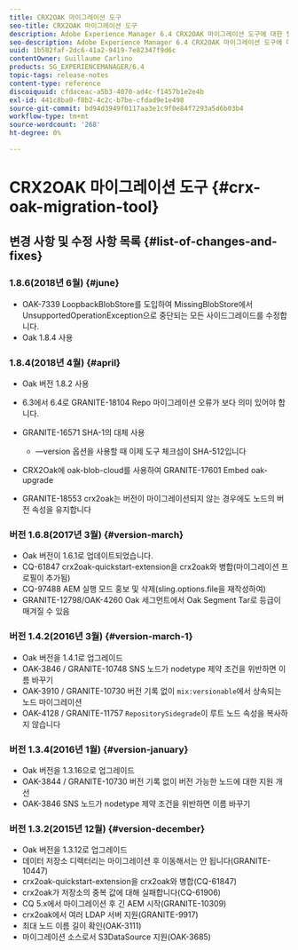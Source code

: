 ```yaml
---
title: CRX2OAK 마이그레이션 도구
seo-title: CRX2OAK 마이그레이션 도구
description: Adobe Experience Manager 6.4 CRX2OAK 마이그레이션 도구에 대한 릴리스 노트입니다.
seo-description: Adobe Experience Manager 6.4 CRX2OAK 마이그레이션 도구에 대한 릴리스 노트입니다.
uuid: 1b582faf-2dc6-41a2-9419-7e82347f9d6c
contentOwner: Guillaume Carlino
products: SG_EXPERIENCEMANAGER/6.4
topic-tags: release-notes
content-type: reference
discoiquuid: cfdaceac-a5b3-4070-ad4c-f1457b1e2e4b
exl-id: 441c8ba0-f8b2-4c2c-b7be-cfdad9e1e498
source-git-commit: bd94d3949f0117aa3e1c9f0e84f7293a5d6b03b4
workflow-type: tm+mt
source-wordcount: '268'
ht-degree: 0%

---
```


# CRX2OAK 마이그레이션 도구 {#crx-oak-migration-tool}

## 변경 사항 및 수정 사항 목록 {#list-of-changes-and-fixes}

### 1.8.6(2018년 6월) {#june}

* OAK-7339 LoopbackBlobStore를 도입하여 MissingBlobStore에서 UnsupportedOperationException으로 중단되는 모든 사이드그레이드를 수정합니다.
* Oak 1.8.4 사용

### 1.8.4(2018년 4월) {#april}

* Oak 버전 1.8.2 사용
* 6.3에서 6.4로 GRANITE-18104 Repo 마이그레이션 오류가 보다 의미 있어야 합니다.
* GRANITE-16571 SHA-1의 대체 사용

   * —version 옵션을 사용할 때 이제 도구 체크섬이 SHA-512입니다

* CRX2Oak에 oak-blob-cloud를 사용하여 GRANITE-17601 Embed oak-upgrade
* GRANITE-18553 crx2oak는 버전이 마이그레이션되지 않는 경우에도 노드의 버전 속성을 유지합니다

### 버전 1.6.8(2017년 3월) {#version-march}

* Oak 버전이 1.6.1로 업데이트되었습니다.
* CQ-61847 crx2oak-quickstart-extension을 crx2oak와 병합(마이그레이션 프로필이 추가됨)
* CQ-97488 AEM 실행 모드 홍보 및 삭제(sling.options.file을 재작성하여)
* GRANITE-12798/OAK-4260 Oak 세그먼트에서 Oak Segment Tar로 등급이 매겨질 수 있음

### 버전 1.4.2(2016년 3월) {#version-march-1}

* Oak 버전을 1.4.1로 업그레이드
* OAK-3846 / GRANITE-10748 SNS 노드가 nodetype 제약 조건을 위반하면 이름 바꾸기
* OAK-3910 / GRANITE-10730 버전 기록 없이 `mix:versionable`에서 상속되는 노드 마이그레이션
* OAK-4128 / GRANITE-11757 `RepositorySidegrade`이 루트 노드 속성을 복사하지 않습니다

### 버전 1.3.4(2016년 1월) {#version-january}

* Oak 버전을 1.3.16으로 업그레이드
* OAK-3844 / GRANITE-10730 버전 기록 없이 버전 가능한 노드에 대한 지원 개선
* OAK-3846 SNS 노드가 nodetype 제약 조건을 위반하면 이름 바꾸기

### 버전 1.3.2(2015년 12월) {#version-december}

* Oak 버전을 1.3.12로 업그레이드
* 데이터 저장소 디렉터리는 마이그레이션 후 이동해서는 안 됩니다(GRANITE-10447)
* crx2oak-quickstart-extension을 crx2oak와 병합(CQ-61847)
* crx2oak가 저장소의 중복 값에 대해 실패합니다(CQ-61906)
* CQ 5.x에서 마이그레이션 후 긴 AEM 시작(GRANITE-10309)
* crx2oak에서 여러 LDAP 서버 지원(GRANITE-9917)
* 최대 노드 이름 길이 확인(OAK-3111)
* 마이그레이션 소스로서 S3DataSource 지원(OAK-3685)
